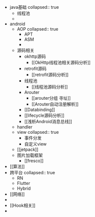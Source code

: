 - java基础
  collapsed:: true
	- 线程池
	-
- android
	- AOP
	  collapsed:: true
		- APT
		- ASM
		-
	- 源码相关
		- okhttp源码
			- [[OkHttp线程池相关源码分析]]
		- retrofit源码
			- [[retrofit源码分析]]
		- 线程池
			- [[线程池源码分析]]
		- Arouter
			- [[arouter分组 寻址]]
			- [[Arouter自动注册解析]]
		- [[Databinding]]
		- [[lifecycle源码分析]]
		- [[浅析Android消息总线]]
	- handler
	- view
	  collapsed:: true
		- 事件分发
		- 自定义view
	- [[jetpack]]
	- 图片加载框架
		- [[fresco]]
- [[算法]]
- 跨平台
  collapsed:: true
	- RN
	- Flutter
	- Hybrid
- [[网络]]
-
- [[Hook相关]]
-